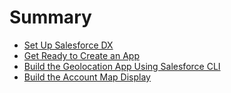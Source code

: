 # Summary

- [Set Up Salesforce DX](1-set-up-salesforce-dx.md)
- [Get Ready to Create an App](2-get-ready-to-create-an-app.md)
- [Build the Geolocation App Using Salesforce CLI](3-build-geolocation-app.md)
- [Build the Account Map Display](4-build-account-map-display.md)
